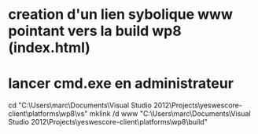 # creation d'un lien sybolique www pointant vers la build wp8 (index.html)
# lancer cmd.exe en administrateur
cd "C:\Users\marc\Documents\Visual Studio 2012\Projects\yeswescore-client\platforms\wp8\vs"
mklink /d www "C:\Users\marc\Documents\Visual Studio 2012\Projects\yeswescore-client\platforms\wp8\build"